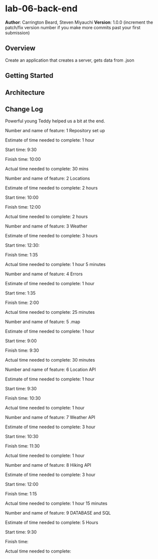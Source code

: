 # lab-06-back-end

**Author**: Carrington Beard, Steven Miyauchi
**Version**: 1.0.0 (increment the patch/fix version number if you make more commits past your first submission)

## Overview
Create an application that creates a server, gets data from .json 
<!-- Provide a high level overview of what this application is and why you are building it, beyond the fact that it's an assignment for this class. (i.e. What's your problem domain?) -->

## Getting Started

<!-- What are the steps that a user must take in order to build this app on their own machine and get it running? -->

## Architecture
<!-- Provide a detailed description of the application design. What technologies (languages, libraries, etc) you're using, and any other relevant design information. -->

## Change Log
<!-- Use this area to document the iterative changes made to your application as each feature is successfully implemented. Use time stamps. Here's an examples:

01-01-2001 4:59pm - Application now has a fully-functional express server, with a GET route for the location resource.

## Credits and Collaborations
-->
Powerful young Teddy helped us a bit at the end.

<!-- ///////////////////////Estimate/////////////////// -->


Number and name of feature: 1 Repository set up

Estimate of time needed to complete: 1 hour

Start time: 9:30

Finish time: 10:00

Actual time needed to complete: 30 mins



Number and name of feature: 2 Locations

Estimate of time needed to complete: 2 hours

Start time: 10:00

Finish time: 12:00

Actual time needed to complete: 2 hours



Number and name of feature: 3 Weather

Estimate of time needed to complete: 3 hours

Start time: 12:30:

Finish time: 1:35

Actual time needed to complete: 1 hour 5 minutes



Number and name of feature: 4 Errors

Estimate of time needed to complete: 1 hour

Start time: 1:35

Finish time: 2:00

Actual time needed to complete: 25 minutes

Number and name of feature: 5 .map

Estimate of time needed to complete: 1 hour

Start time: 9:00

Finish time: 9:30

Actual time needed to complete: 30 minutes



Number and name of feature: 6 Location API

Estimate of time needed to complete: 1 hour

Start time: 9:30

Finish time: 10:30

Actual time needed to complete: 1 hour



Number and name of feature: 7 Weather API

Estimate of time needed to complete: 3 hour

Start time: 10:30

Finish time: 11:30

Actual time needed to complete: 1 hour



Number and name of feature: 8 Hiking API

Estimate of time needed to complete: 3 hour

Start time: 12:00

Finish time: 1:15

Actual time needed to complete: 1 hour 15 minutes



Number and name of feature: 9 DATABASE and SQL

Estimate of time needed to complete: 5 Hours

Start time: 9:30

Finish time: 

Actual time needed to complete: 